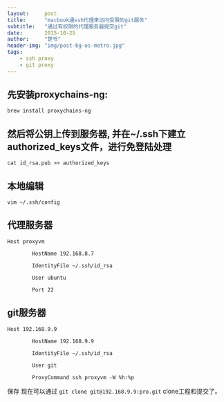 ```yaml
---
layout:     post
title:      "macbook通ssh代理来访问受限的git服务"
subtitle:   "通过有权限的代理服务器提交git"
date:       2015-10-25
author:     "楚爷"
header-img: "img/post-bg-os-metro.jpg"
tags:
    - ssh proxy
    - git proxy
---
```



先安装proxychains-ng:
--------------------

`brew install proxychains-ng`

然后将公钥上传到服务器, 并在~/.ssh下建立authorized_keys文件，进行免登陆处理
--------------------------------------------------------------------

`cat id_rsa.pub >> authorized_keys`

本地编辑
-------

`vim ~/.ssh/config`

代理服务器
---------

```
Host proxyvm

        HostName 192.168.8.7

        IdentityFile ~/.ssh/id_rsa

        User ubuntu

        Port 22
```

git服务器
---------

```
Host 192.168.9.9

        HostName 192.168.9.9

        IdentityFile ~/.ssh/id_rsa

        User git

        ProxyCommand ssh proxyvm -W %h:%p
```

保存
现在可以通过
`git clone git@192.168.9.9:pro.git`
clone工程和提交了。

